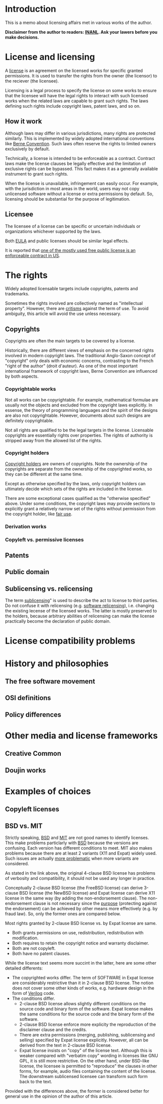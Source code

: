 ﻿# Introduction

This is a memo about licensing affairs met in various works of the author.

**Disclaimer from the author to readers: [INANL](https://en.wikipedia.org/wiki/IANAL). Ask your lawers before you make decisions.**

# License and licensing

A [license](https://en.wikipedia.org/wiki/License) is an agreement on the licensed works for specific granted permissions. It is used to transfer the rights from the owner (the licensor) to the reciever (the licensee).

Licensing is a legal process to specify the license on some works to ensure that the licensee will have the legal rights to interact with such licensed works when the related laws are capable to grant such rights. The laws defining such rights include copyright laws, patent laws, and so on.

## How it work

Although laws may differ in various jurisdictions, many rights are protected similarly. This is implemented by widely adopted international conventions like [Berne Convention](https://en.wikipedia.org/wiki/Berne_Convention). Such laws often reserve the rights to limited owners exclusively by default.

Technically, a license is intended to be enforceable as a contract. Contract laws make the license clauses be legally effective and the limitation of exclusive rights can be bypassed. This fact makes it as a generally available instrument to grant such rights.

When the license is unavailable, infringement can easily occur. For example, with the jurisdiction in most areas in the world, users may not copy unlicensed software without a license or extra permissions by default. So, licensing should be substantial for the purpose of legitimation.

## Licensee

The licensee of a license can be specific or uncertain individuals or organizations whichever supported by the laws.

Both [EULA](https://en.wikipedia.org/wiki/EULA) and public licenses should be similar legal effects.

It is reported that [one of the mostly used free public license is an enforceable contract in US](https://www.theregister.co.uk/2017/05/13/gnu_gpl_enforceable_contract/).

# The rights

Widely adopted licensable targets include copyrights, patents and trademarks.

Sometimes the rights involved are collectively named as "intellectual property". However, there are [critisms](https://en.wikipedia.org/wiki/Intellectual_property#Criticisms) against the term of use. To avoid ambiguity, this article will avoid the use unless necessary.

## Copyrights

Copyrights are often the main targets to be covered by a license.

Historically, there are different views of emphasis on the concerned rights involved in modern copyright laws. The traditional Anglo-Saxon concept of "copyright" only deals with economic concerns, contrasting to the French "right of the author" (droit d'auteur). As one of the most important international framework of copyright laws, Berne Convention are influenced by both aspects.

### Copyrightable works

Not all works can be copyrightable. For example, mathematical formulae are usually not the objects and excluded from the copyright laws explicitly. In essense, the theory of programming languages and the spirit of the designs are also not copyrightable. However, documents about such designs are definitely copyrightable.

Not all rights are qualified to be the legal targets in the license. Licensable copyrights are essentially rights over properties. The rights of authority is stripped away from the allowed list of the rights.

### Copyright holders

[Copyright holders](https://www.csusa.org/page/Definitions#copyrightholder) are owners of copyrights. Note the ownership of the copyrights are separate from the ownership of the copyrighted works, so they can be different at the same time.

Except as otherwise specified by the laws, only copyright holders can ultimately decide which sets of the rights are included in the license.

There are some exceptional cases qualified as the "otherwise specified" above. Under some conditions, the copyright laws may provide sections to explicitly grant a relatively narrow set of the rights without permission from the copyright holder, like [fair use](https://en.wikipedia.org/wiki/Fair_use).

### Derivation works

### Copyleft vs. permissive licenses

## Patents

## Public domain

## Sublicensing vs. relicensing

The term [sublicensing](https://en.wiktionary.org/wiki/sublicense)" is used to describe the act to license to third parties. Do not confuse it with relicensing (e.g. [software relicensing](https://en.wikipedia.org/wiki/Software_relicensing)), i.e. changing the existing lecense of the licensed works. The latter is mostly preserved to the holders, because arbitrary abilities of relicensing can make the license practically become the declaration of public domain.

# License compatibility problems

# History and philosophies

## The free software movement

## OSI definitions

## Policy differences

# Other media and license frameworks

## Creative Common

## Doujin works

# Examples of choices

## Copyleft licenses

## BSD vs. MIT

Strictly speaking, [BSD](https://en.wikipedia.org/wiki/BSD_licenses) and [MIT](https://en.wikipedia.org/wiki/MIT_License) are not good names to identify licenses. This make problems particlarly with [BSD](https://www.gnu.org/philosophy/bsd.html) because the versions are confusing. Each version has different conditions to meet. MIT also makes problems because there are at least 2 variants (X11 and Expat) widely used. Such issues are actually [more problematic](https://github.com/licensee/licensee/issues/98) when more variants are considered.

As stated in the link above, the original 4-clause BSD license has problems of verbosity and compatibility, it should not be used any longer in practice.

Conceptually 2-clause BSD license (the FreeBSD license) can derive 3-clause BSD license (the NewBSD license) and Expat license can derive X11 license in the same way (by adding the non-endorsement clause). The non-endorsement clause is not necessary since the [purpose](https://softwareengineering.stackexchange.com/questions/41128/what-is-the-purpose-of-the-non-endorsement-clause-in-the-new-bsd-license) (protecting against the endorsement) can be achieved by other means more effectively (e.g. by fraud law). So, only the former ones are compared below.

Most rights granted by 2-clause BSD license vs. by Expat license are same.

* Both grants permissions on use, redistribution, redistribution with modification.
* Both requires to retain the copyright notice and warranty disclaimer.
* Both are not copyleft.
* Both have no patent clauses.

While the license text seems more succint in the latter, here are some other detailed differents:

* The copyrighted works differ. The term of SOFTWARE in Expat license are considerably restrictive than it in 2-clause BSD license. The notion does not cover some other kinds of works, e.g. hardware design in the form of [Verilog](https://en.wikipedia.org/wiki/Verilog) code.
* The conditions differ.
	* 2-clause BSD license allows slightly different conditions on the source code and binary form of the software. Expat license makes the same conditions for the source code and the binary form of the software.
	* 2-clause BSD license enforce more explicity the reproduction of the disclaimer clause and the credits.
	* There are extra permissions (merging, publishing, sublicensing and selling) specified by Expat license explicitly. However, all can be derived from the text in 2-clause BSD license.
	* Expat license insists on "copy" of the license text. Although this is weaker compared with "verbatim copy" wording in licenses like GNU GPL, it is still more restrictive. On the other hand, under BSD-like license, the licensee is permitted to "reproduce" the clauses in other forms, for example, audio files containing the content of the license. The downstream sublicensed licensee can transform such form back to the text.

Provided with the differences above, the former is considered better for general use in the opinion of the author of this article.


